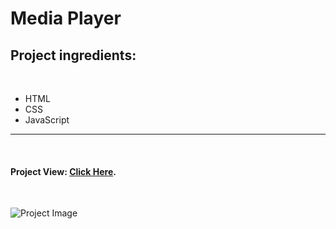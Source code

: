 # Media Player

## Project ingredients:

<br/>

- HTML
- CSS
- JavaScript

---

<br/>

#### Project View: [Click Here](https://korenstudios-media-player.netlify.app/).

<br/>

![Project Image](https://res.cloudinary.com/korenstudios/image/upload/v1654778302/Projects%20View/media-player_hwdphh.png)

